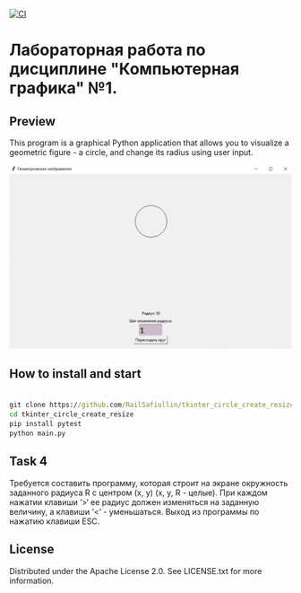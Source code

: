 [![ CI](https://github.com/RailSafiullin/tkinter_circle_create_resize/actions/workflows/app.yml/badge.svg)](https://github.com/RailSafiullin/tkinter_circle_create_resize/actions/workflows/python-app.yml)
# Лабораторная работа по дисциплине "Компьютерная графика" №1. 


## Preview

This program is a graphical Python application that allows you to visualize a geometric figure - a circle, and change its radius using user input.

![Watch the video](./.img/animationApp.gif)

## How to install and start

```cmd

git clone https://github.com/RailSafiullin/tkinter_circle_create_resize.
cd tkinter_circle_create_resize
pip install pytest
python main.py

```

## Task 4

Требуется составить программу, которая строит на экране окружность заданного радиуса R с центром (x, y) (x, y, R - целые). При каждом нажатии клавиши ‘>‘ ее радиус должен изменяться на заданную величину, а клавиши ‘<‘ - уменьшаться. Выход из программы по нажатию клавиши ESC.

## License

Distributed under the Apache License 2.0. See LICENSE.txt for more information.


